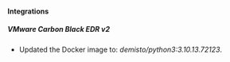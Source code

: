 #### Integrations
##### VMware Carbon Black EDR v2
- Updated the Docker image to: *demisto/python3:3.10.13.72123*.
